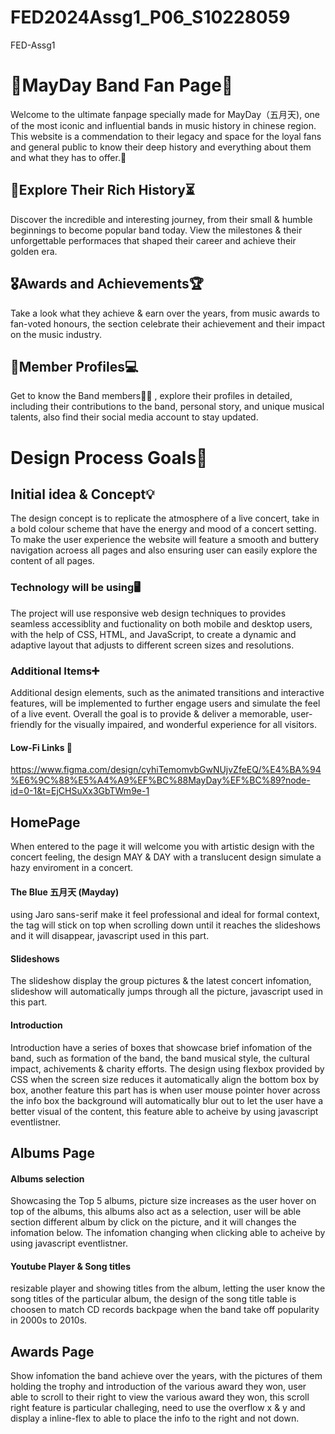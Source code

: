 # FED2024Assg1_P06_S10228059
FED-Assg1


# 🎸MayDay Band Fan Page🎵

Welcome to the ultimate fanpage specially made for MayDay（五月天), one of the most iconic and influential bands in music history in chinese region. This website is a commendation to their legacy and space for the loyal fans and general public to know their deep history and everything about them and what they has to offer.🤩

## 🛞Explore Their Rich History⏳
Discover the incredible and interesting journey, from their small & humble beginnings to become popular band today. View the milestones & their unforgettable performaces that shaped their career and achieve their golden era.

## 🎖Awards and Achievements🏆
Take a look what they achieve & earn over the years, from music awards to fan-voted honours, the section celebrate their achievement and their impact on the music industry.

## 📱Member Profiles💻
Get to know the Band members👨‍🎤 , explore their profiles in detailed, including their contributions to the band, personal story, and unique musical talents, also find their social media account to stay updated.

# Design Process Goals🎨

## Initial idea & Concept💡
The design concept is to replicate the atmosphere of a live concert, take in a bold colour scheme that have the energy and mood of a concert setting.
To make the user experience the website will feature a smooth and buttery navigation acroess all pages and also ensuring user can easily explore the content of all pages.

### Technology will be using🖥
The project will use responsive web design techniques to provides seamless accessiblity and fuctionality on both mobile and desktop users, with the help of CSS, HTML, and JavaScript, to create a dynamic and adaptive layout that adjusts to different screen sizes and resolutions.

### Additional Items➕
Additional design elements, such as the animated transitions and interactive features, will be implemented to further engage users and simulate the feel of a live event. Overall the goal is to provide & deliver a memorable, user-friendly for the visually impaired, and wonderful experience for all visitors.

#### Low-Fi Links 🔎
https://www.figma.com/design/cyhiTemomvbGwNUjvZfeEQ/%E4%BA%94%E6%9C%88%E5%A4%A9%EF%BC%88MayDay%EF%BC%89?node-id=0-1&t=EjCHSuXx3GbTWm9e-1



## HomePage
When entered to the page it will welcome you with artistic design with the concert feeling, the design MAY & DAY with a translucent design simulate a hazy enviroment in a concert. 

#### The Blue 五月天 (Mayday) 
using Jaro sans-serif make it feel professional and ideal for formal context, the tag will stick on top when scrolling down until it reaches the slideshows and it will disappear, javascript used in this part.

#### Slideshows
The slideshow display the group pictures & the latest concert infomation, slideshow will automatically jumps through all the picture, javascript used in this part.

#### Introduction
Introduction have a series of boxes that showcase brief infomation of the band, such as formation of the band, the band musical style, the cultural impact, achivements & charity efforts. The design using flexbox provided by CSS when the screen size reduces it automatically align the bottom box by box, another feature this part has is when user mouse pointer hover across the info box the background will automatically blur out to let the user have a better visual of the content, this feature able to acheive by using javascript eventlistner.

## Albums Page
#### Albums selection
Showcasing the Top 5 albums, picture size increases as the user hover on top of the albums, this albums also act as a selection, user will be able section different album by click on the picture, and it will changes the infomation below. The infomation changing when clicking able to acheive by using javascript eventlistner.

#### Youtube Player & Song titles
resizable player and showing titles from the album, letting the user know the song titles of the particular album, the design of the song title table is choosen to match CD records backpage when the band take off popularity in 2000s to 2010s.

## Awards Page
Show infomation the band achieve over the years, with the pictures of them holding the trophy and introduction of the various award they won, user able to scroll to their right to view the various award they won, this scroll right feature is particular challeging, need to use the overflow x & y and display a inline-flex to able to place the info to the right and not down.

## 





































